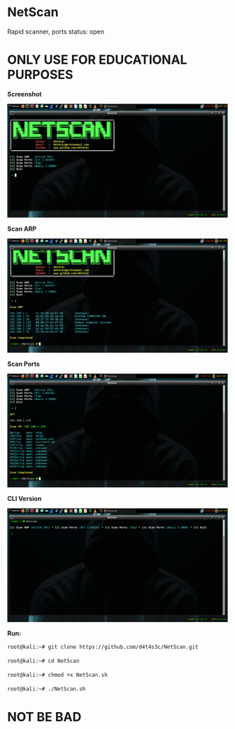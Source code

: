 # NetScan
Rapid scanner, ports status: open

# ONLY USE FOR EDUCATIONAL PURPOSES

**Screenshot**

![](/screenshot/001.png)

**Scan ARP**

![](/screenshot/002.png)

**Scan Ports**

![](/screenshot/003.png)

**CLI Version**

![](/screenshot/0044.png)

**Run:**
```
root@kali:~# git clone https://github.com/d4t4s3c/NetScan.git

root@kali:~# cd NetScan

root@kali:~# chmod +x NetScan.sh

root@kali:~# ./NetScan.sh
```

# NOT BE BAD

